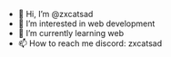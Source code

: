 - 👋 Hi, I’m @zxcatsad
- 👀 I’m interested in web development
- 🌱 I’m currently learning web
- 📫 How to reach me discord: zxcatsad
